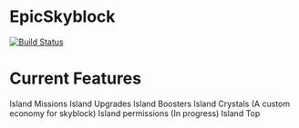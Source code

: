 # EpicSkyblock #
[![Build Status](https://jenkins.hypercubemc.cf:8080/buildStatus/icon?job=EpicSkyblock)](https://jenkins.hypercubemc.cf:8080/job/EpicSkyblock/)
# Current Features #
Island Missions
Island Upgrades
Island Boosters
Island Crystals (A custom economy for skyblock)
Island permissions (In progress)
Island Top


